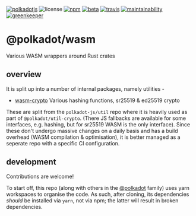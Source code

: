 [![polkadotjs](https://img.shields.io/badge/polkadot-js-orange?style=for-the-badge)](https://polkadot.js.org)
![license](https://img.shields.io/badge/License-Apache%202.0-blue?logo=apache&style=for-the-badge)
[![npm](https://img.shields.io/npm/v/@polkadot/wasm-crypto?logo=npm&style=for-the-badge)](https://www.npmjs.com/package/@polkadot/wasm-crypto)
[![beta](https://img.shields.io/npm/v/@polkadot/wasm-crypto/beta?label=beta&logo=npm&&style=for-the-badge)](https://www.npmjs.com/package/@polkadot/wasm-crypto)
[![travis](https://img.shields.io/travis/polkadot-js/wasm?logo=travis&style=for-the-badge)](https://travis-ci.com/polkadot-js/wasm)
[![maintainability](https://img.shields.io/codeclimate/maintainability/polkadot-js/wasm?logo=code-climate&style=for-the-badge)](https://codeclimate.com/github/polkadot-js/wasm/maintainability)
[![greenkeeper](https://img.shields.io/badge/greenkeeper-enabled-brightgreen?logo=greenkeeper&style=for-the-badge)](https://greenkeeper.io/)

# @polkadot/wasm

Various WASM wrappers around Rust crates

## overview

It is split up into a number of internal packages, namely utilities -

- [wasm-crypto](packages/wasm-crypto/) Various hashing functions, sr25519 & ed25519 crypto

These are split from the `polkadot-js/util` repo where it is heavily used as part of `@polkadot/util-crypto`. (There JS fallbacks are available for some interfaces, e.g. hashing, but for sr25519 WASM is the only interface). Since these don't undergo massive changes on a daily basis and has a build overhead (WASM compilation & optimisation), it is better managed as a seperate repo with a specific CI configuration.

## development

Contributions are welcome!

To start off, this repo (along with others in the [@polkadot](https://github.com/polkadot-js/) family) uses yarn workspaces to organise the code. As such, after cloning, its dependencies _should_ be installed via `yarn`, not via npm; the latter will result in broken dependencies.
